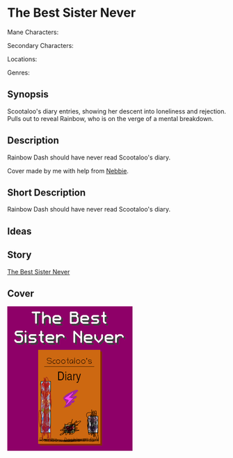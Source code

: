 # The Best Sister Never

Mane Characters: 

Secondary Characters: 

Locations: 

Genres:

## Synopsis
Scootaloo's diary entries, showing her descent into loneliness and rejection. Pulls out to reveal Rainbow, who is on the verge of a mental breakdown.

## Description
Rainbow Dash should have never read Scootaloo's diary.

Cover made by me with help from [Nebbie](https://www.fimfiction.net/user/35109/Nebbie).

## Short Description
Rainbow Dash should have never read Scootaloo's diary.

## Ideas


## Story
[The Best Sister Never](./the-best-sister-never.md)

## Cover
![cover](./cover/cover-3.png)